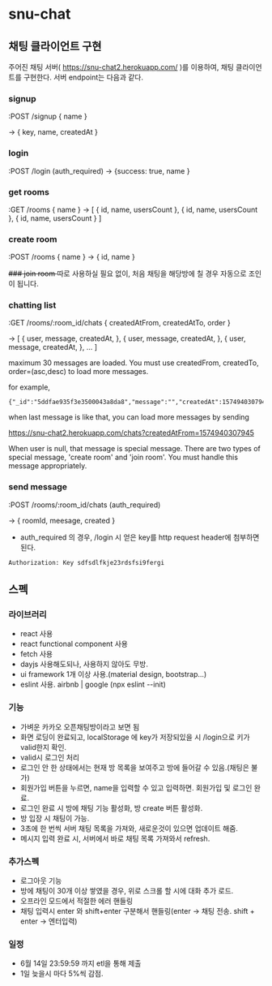 # snu-chat


## 채팅 클라이언트 구현

주어진 채팅 서버( https://snu-chat2.herokuapp.com/ )를 이용하여, 채팅 클라이언트를 구현한다.
서버 endpoint는 다음과 같다.

### signup
:POST /signup { name }

-> { key, name, createdAt }

### login
:POST /login (auth_required)
-> {success: true, name }

### get rooms
:GET /rooms { name }
-> [
  { id, name, usersCount },
  { id, name, usersCount },
  { id, name, usersCount }
]

### create room
:POST /rooms { name }
-> { id, name }

<del> ### join room </del>
따로 사용하실 필요 없이, 처음 채팅을 해당방에 칠 경우 자동으로 조인이 됩니다.
### chatting list
:GET /rooms/:room_id/chats { createdAtFrom, createdAtTo, order }

-> [
  { user, message, createdAt, },
  { user, message, createdAt, },
  { user, message, createdAt, },
  ...
]

maximum 30 messages are loaded. You must use createdFrom, createdTo, order=(asc,desc) to load more messages.

for example, 
```
{"_id":"5ddfae935f3e3500043a8da8","message":"","createdAt":1574940307945,"userName":"hihihihiihi"}
```
when last message is like that, you can load more messages by sending

https://snu-chat2.herokuapp.com/chats?createdAtFrom=1574940307945

When user is null, that message is special message. There are two types of special message, 'create room' and 'join room'. You must handle this message appropriately.

### send message
:POST /rooms/:room_id/chats  (auth_required)

-> { roomId, meesage, created }


* auth_required 의 경우, /login 시 얻은 key를 http request header에 첨부하면 된다. 
```
Authorization: Key sdfsdlfkje23rdsfsi9fergi
```

## 스펙

### 라이브러리
- react 사용
- react functional component 사용
- fetch 사용
- dayjs 사용해도되나, 사용하지 않아도 무방.
- ui framework 1개 이상 사용.(material design, bootstrap...)
- eslint 사용. airbnb | google (npx eslint --init)

### 기능
- 가벼운 카카오 오픈채팅방이라고 보면 됨
- 화면 로딩이 완료되고, localStorage 에 key가 저장되있을 시 /login으로 키가 valid한지 확인.
- valid시 로그인 처리
- 로그인 안 한 상태에서는 현재 방 목록을 보여주고 방에 들어갈 수 있음.(채팅은 불가)
- 회원가입 버튼을 누르면, name을 입력할 수 있고 입력하면. 회원가입 및 로그인 완료.
- 로그인 완료 시 방에 채팅 기능 활성화, 방 create 버튼 활성화.
- 방 입장 시 채팅이 가능. 
- 3초에 한 번씩 서버 채팅 목록을 가져와, 새로운것이 있으면 업데이트 해줌.
- 메시지 입력 완료 시, 서버에서 바로 채팅 목록 가져와서 refresh.


### 추가스펙
- 로그아웃 기능
- 방에 채팅이 30개 이상 쌓였을 경우, 위로 스크롤 할 시에 대화 추가 로드.
- 오프라인 모드에서 적절한 에러 핸들링
- 채팅 입력시 enter 와 shift+enter 구분해서 핸들링(enter -> 채팅 전송. shift + enter -> 엔터입력)


### 일정
- 6월 14일 23:59:59 까지 etl을 통해 제출
- 1일 늦을시 마다 5%씩 감점.

